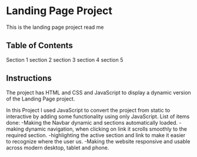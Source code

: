 # Landing Page Project
This is the landing page project read me
## Table of Contents
Section 1
section 2
section 3
section 4
section 5

## Instructions

The project has  HTML and CSS and JavaScript to display a dynamic version of the Landing Page project.


In this Project I used JavaScript to convert the project from static to interactive by adding some functionality using only JavaScript.
List of items done:
-Making the Navbar dynamic and sections automatically loaded.
-making dynamic navigation, when clicking on link it scrolls smoothly to the required section.
-highlighting the active section and link to make it easier to recognize where the user us.
-Making the website responsive and usable across modern desktop, tablet and phone.


